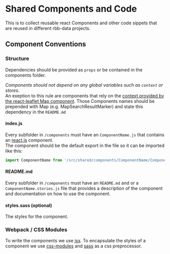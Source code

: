 # Shared Components and Code

This is to collect reusable react Components and other code sippets
that are reused in different rbb-data projects.

## Component Conventions

### Structure

Dependencies should be provided as `props` or be contained in the components folder.  

*Components should not depend on any global variables such as `context` or stores.*  
An exeption to this rule are components that rely on the [context provided by the react-leaflet Map component](https://react-leaflet.js.org/docs/en/intro.html#component-context). Those Components names should be prepended with Map (e.g. MapSearchResultMarker) and state this dependency in the `README.md`

#### index.js

Every subfolder in `/components` must have an `ComponentName.js` that contains an [react.js](https://reactjs.com/)
component.  
The component should be the default export in the file so it can be imported like this:

```js
import ComponentName from '/src/shared/components/ComponentName/ComponentName'
```

#### README.md

Every subfolder in `/components` must have an `README.md` and or a `ComponentName.stories.js`
file that provides a description of the component and documentation on how to use the component.

#### styles.sass (optional)

The styles for the component.

### Webpack / CSS Modules

To write the components we use [jsx](https://reactjs.org/docs/introducing-jsx.html).
To encapsulate the styles of a component we use [css-modules](https://github.com/css-modules/css-modules) and [sass](http://sass-lang.com/) as a css preprocessor.
